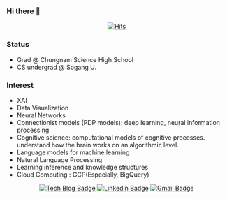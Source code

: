 ### Hi there 👋

<div align=center>

[![Hits](https://hits.seeyoufarm.com/api/count/incr/badge.svg?url=https%3A%2F%2Fgithub.com%2Fconatusss)](https://hits.seeyoufarm.com)
</div>

### Status
- Grad @ Chungnam Science High School
- CS undergrad @ Sogang U.


### Interest
- XAI
- Data Visualization
- Neural Networks
- Connectionist models (PDP models): deep learning, neural information processing
- Cognitive science: computational models of cognitive processes. understand how the brain works on an algorithmic level.
- Language models for machine learning
- Natural Language Processing
- Learning inference and knowledge structures
- Cloud Computing : GCP(Especially, BigQuery)

<div align=center>

[![Tech Blog Badge](http://img.shields.io/badge/-Tech%20blog-black?style=flat-square&logo=github&link=https://underthelights.github.io/)](https://underthelights.github.io/) 
[![Linkedin Badge](https://img.shields.io/badge/-LinkedIn-blue?style=flat-square&logo=Linkedin&logoColor=white&link=https://www.linkedin.com/in/shim-kyu-hwan-a95b31198/)](https://www.linkedin.com/in/shim-kyu-hwan-a95b31198/) 
[![Gmail Badge](https://img.shields.io/badge/-Gmail-d14836?style=flat-square&logo=Gmail&logoColor=white&link=mailto:skh7343@cnsh.hs.kr)](mailto:skh7343@cnsh.hs.kr)
</div>

<!--
**conatusss/conatusss** is a ✨ _special_ ✨ repository because its `README.md` (this file) appears on your GitHub profile.

Here are some ideas to get you started:

- 🔭 I’m currently working on ...
- 🌱 I’m currently learning ...
- 👯 I’m looking to collaborate on ...
- 🤔 I’m looking for help with ...
- 💬 Ask me about ...
- 📫 How to reach me: ...
- 😄 Pronouns: ...
- ⚡ Fun fact: ...
-->

